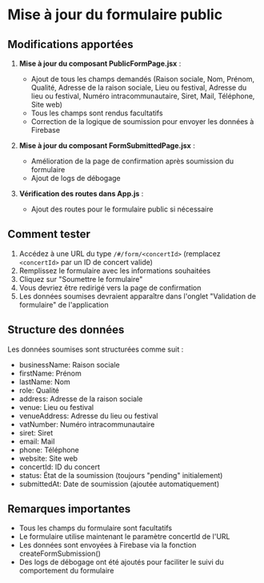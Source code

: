 # Mise à jour du formulaire public

## Modifications apportées

1. **Mise à jour du composant PublicFormPage.jsx** :
   - Ajout de tous les champs demandés (Raison sociale, Nom, Prénom, Qualité, Adresse de la raison sociale, Lieu ou festival, Adresse du lieu ou festival, Numéro intracommunautaire, Siret, Mail, Téléphone, Site web)
   - Tous les champs sont rendus facultatifs
   - Correction de la logique de soumission pour envoyer les données à Firebase

2. **Mise à jour du composant FormSubmittedPage.jsx** :
   - Amélioration de la page de confirmation après soumission du formulaire
   - Ajout de logs de débogage

3. **Vérification des routes dans App.js** :
   - Ajout des routes pour le formulaire public si nécessaire

## Comment tester

1. Accédez à une URL du type `/#/form/<concertId>` (remplacez `<concertId>` par un ID de concert valide)
2. Remplissez le formulaire avec les informations souhaitées
3. Cliquez sur "Soumettre le formulaire"
4. Vous devriez être redirigé vers la page de confirmation
5. Les données soumises devraient apparaître dans l'onglet "Validation de formulaire" de l'application

## Structure des données

Les données soumises sont structurées comme suit :
- businessName: Raison sociale
- firstName: Prénom
- lastName: Nom
- role: Qualité
- address: Adresse de la raison sociale
- venue: Lieu ou festival
- venueAddress: Adresse du lieu ou festival
- vatNumber: Numéro intracommunautaire
- siret: Siret
- email: Mail
- phone: Téléphone
- website: Site web
- concertId: ID du concert
- status: État de la soumission (toujours "pending" initialement)
- submittedAt: Date de soumission (ajoutée automatiquement)

## Remarques importantes

- Tous les champs du formulaire sont facultatifs
- Le formulaire utilise maintenant le paramètre concertId de l'URL
- Les données sont envoyées à Firebase via la fonction createFormSubmission()
- Des logs de débogage ont été ajoutés pour faciliter le suivi du comportement du formulaire
